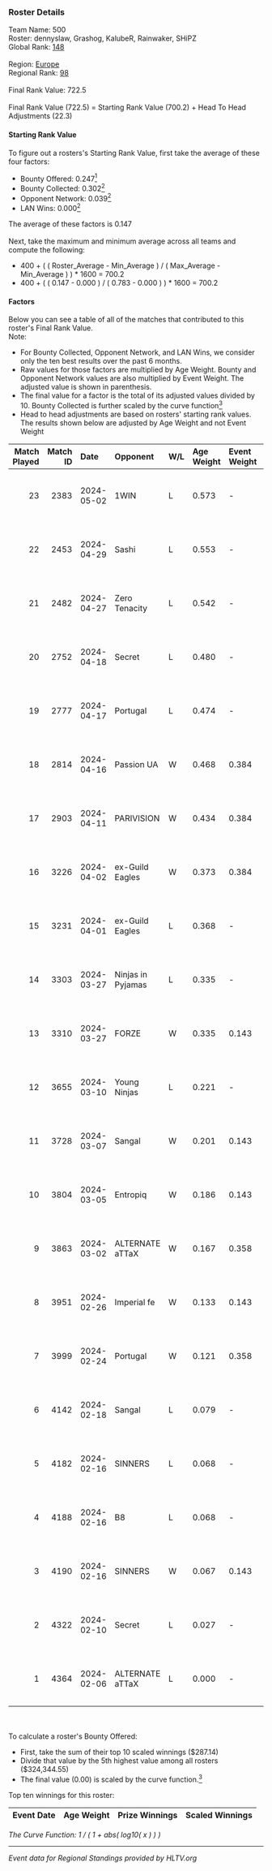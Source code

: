 ### Roster Details<br />
Team Name: 500<br />
Roster: dennyslaw, Grashog, KalubeR, Rainwaker, SHiPZ<br />
Global Rank: [148](../standings_global.md)<br />
<br />
Region: [Europe]( ../standings_europe.md)<br />
Regional Rank: [98]( ../standings_europe.md)<br />
<br />
Final Rank Value:  722.5<br />
<br />
Final Rank Value (722.5) = Starting Rank Value (700.2) + Head To Head Adjustments (22.3)<br />

#### Starting Rank Value<br />
To figure out a rosters's Starting Rank Value, first take the average of these four factors:<br />
- Bounty Offered: 0.247[<sup>1</sup>](#table2)
- Bounty Collected: 0.302[<sup>2</sup>](#table1)
- Opponent Network: 0.039[<sup>2</sup>](#table1)
- LAN Wins: 0.000[<sup>2</sup>](#table1)

The average of these factors is 0.147<br />
<br />
Next, take the maximum and minimum average across all teams and compute the following:<br />
- 400 + ( ( Roster_Average - Min_Average ) / ( Max_Average - Min_Average ) ) * 1600 = 700.2
- 400 + ( ( 0.147 - 0.000 ) / ( 0.783 - 0.000 ) ) * 1600 = 700.2


#### Factors<br />
Below you can see a table of all of the matches that contributed to this roster's Final Rank Value.<br />
Note:<br />

- For Bounty Collected, Opponent Network, and LAN Wins, we consider only the ten best results over the past 6 months.
- Raw values for those factors are multiplied by Age Weight. Bounty and Opponent Network values are also multiplied by Event Weight. The adjusted value is shown in parenthesis.
- The final value for a factor is the total of its adjusted values divided by 10. Bounty Collected is further scaled by the curve function[<sup>3</sup>](#curveFunction)
- Head to head adjustments are based on rosters' starting rank values. The results shown below are adjusted by Age Weight and not Event Weight
<span id="table1"></span><br />


| Match Played | Match ID | Date       | Opponent          | W/L | Age Weight | Event Weight | Bounty Collected | Opponent Network | LAN Wins  | H2H Adj. | Roster                                        |
| -: | -: | :- | :- | :- | :- | :- | :- | :- | :- | -: | :- |
|           23 |     2383 | 2024-05-02 | 1WIN              | L   | 0.573      | -            | -                | -                | -         |    -4.35 | dennyslaw, Grashog, KalubeR, Rainwaker, SHiPZ |
|           22 |     2453 | 2024-04-29 | Sashi             | L   | 0.553      | -            | -                | -                | -         |    -1.33 | dennyslaw, Grashog, Rainwaker, REDSTAR, SHiPZ |
|           21 |     2482 | 2024-04-27 | Zero Tenacity     | L   | 0.542      | -            | -                | -                | -         |    -2.39 | dennyslaw, Grashog, Rainwaker, REDSTAR, SHiPZ |
|           20 |     2752 | 2024-04-18 | Secret            | L   | 0.480      | -            | -                | -                | -         |   -11.29 | dennyslaw, Grashog, Rainwaker, REDSTAR, SHiPZ |
|           19 |     2777 | 2024-04-17 | Portugal          | L   | 0.474      | -            | -                | -                | -         |    -8.67 | dennyslaw, Grashog, Rainwaker, REDSTAR, SHiPZ |
|           18 |     2814 | 2024-04-16 | Passion UA        | W   | 0.468      | 0.384        | 0.172 (0.031)    | 1.000 (0.180)    | 0 (0.000) |    12.45 | dennyslaw, Grashog, Rainwaker, REDSTAR, SHiPZ |
|           17 |     2903 | 2024-04-11 | PARIVISION        | W   | 0.434      | 0.384        | 0.017 (0.003)    | 0.534 (0.089)    | 0 (0.000) |    12.00 | dennyslaw, Grashog, Rainwaker, REDSTAR, SHiPZ |
|           16 |     3226 | 2024-04-02 | ex-Guild Eagles   | W   | 0.373      | 0.384        | 0.007 (0.001)    | 0.219 (0.031)    | 0 (0.000) |     7.33 | dennyslaw, Grashog, Rainwaker, REDSTAR, SHiPZ |
|           15 |     3231 | 2024-04-01 | ex-Guild Eagles   | L   | 0.368      | -            | -                | -                | -         |    -4.42 | dennyslaw, Grashog, Rainwaker, REDSTAR, SHiPZ |
|           14 |     3303 | 2024-03-27 | Ninjas in Pyjamas | L   | 0.335      | -            | -                | -                | -         |    -0.05 | dennyslaw, Grashog, Rainwaker, REDSTAR, SHiPZ |
|           13 |     3310 | 2024-03-27 | FORZE             | W   | 0.335      | 0.143        | 0.058 (0.003)    | 0.177 (0.008)    | 0 (0.000) |     8.05 | dennyslaw, Grashog, Rainwaker, REDSTAR, SHiPZ |
|           12 |     3655 | 2024-03-10 | Young Ninjas      | L   | 0.221      | -            | -                | -                | -         |    -3.04 | dennyslaw, Grashog, Rainwaker, REDSTAR, SHiPZ |
|           11 |     3728 | 2024-03-07 | Sangal            | W   | 0.201      | 0.143        | 0.219 (0.006)    | 0.861 (0.025)    | 0 (0.000) |     5.81 | dennyslaw, Grashog, Rainwaker, REDSTAR, SHiPZ |
|           10 |     3804 | 2024-03-05 | Entropiq          | W   | 0.186      | 0.143        | 0.000 (0.000)    | 0.038 (0.001)    | 0 (0.000) |     1.74 | dennyslaw, Grashog, Rainwaker, REDSTAR, SHiPZ |
|            9 |     3863 | 2024-03-02 | ALTERNATE aTTaX   | W   | 0.167      | 0.358        | 0.031 (0.002)    | 0.560 (0.034)    | 0 (0.000) |     4.34 | dennyslaw, Grashog, Rainwaker, REDSTAR, SHiPZ |
|            8 |     3951 | 2024-02-26 | Imperial fe       | W   | 0.133      | 0.143        | 0.128 (0.002)    | 0.299 (0.006)    | 0 (0.000) |     3.62 | dennyslaw, Grashog, Rainwaker, REDSTAR, SHiPZ |
|            7 |     3999 | 2024-02-24 | Portugal          | W   | 0.121      | 0.358        | 0.003 (0.000)    | 0.120 (0.005)    | 0 (0.000) |     1.81 | dennyslaw, Grashog, Rainwaker, REDSTAR, SHiPZ |
|            6 |     4142 | 2024-02-18 | Sangal            | L   | 0.079      | -            | -                | -                | -         |    -0.18 | dennyslaw, Patrick, Rainwaker, REDSTAR, SHiPZ |
|            5 |     4182 | 2024-02-16 | SINNERS           | L   | 0.068      | -            | -                | -                | -         |    -0.22 | dennyslaw, Patrick, Rainwaker, REDSTAR, SHiPZ |
|            4 |     4188 | 2024-02-16 | B8                | L   | 0.068      | -            | -                | -                | -         |    -0.23 | dennyslaw, Patrick, Rainwaker, REDSTAR, SHiPZ |
|            3 |     4190 | 2024-02-16 | SINNERS           | W   | 0.067      | 0.143        | 0.037 (0.000)    | 0.757 (0.007)    | 0 (0.000) |     1.90 | dennyslaw, Patrick, Rainwaker, REDSTAR, SHiPZ |
|            2 |     4322 | 2024-02-10 | Secret            | L   | 0.027      | -            | -                | -                | -         |    -0.59 | dennyslaw, Patrick, Rainwaker, REDSTAR, SHiPZ |
|            1 |     4364 | 2024-02-06 | ALTERNATE aTTaX   | L   | 0.000      | -            | -                | -                | -         |    -0.00 | dennyslaw, Patrick, Rainwaker, REDSTAR, SHiPZ |

<br />
<span id="table2"></span><br />
To calculate a roster's Bounty Offered:<br />

- First, take the sum of their top 10 scaled winnings ($287.14)
- Divide that value by the 5th highest value among all rosters ($324,344.55)
- The final value (0.00) is scaled by the curve function.[<sup>3</sup>](#curveFunction)

Top ten winnings for this roster:<br />

| Event Date | Age Weight | Prize Winnings | Scaled Winnings |
| :- | -: | :- | :- |


<span id="curveFunction"></span>_The Curve Function: 1 / ( 1 + abs( log10( x ) ) )_<br />

---
_Event data for Regional Standings provided by HLTV.org_<br />
